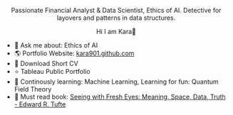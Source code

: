 <p align="center">
            Passionate Financial Analyst & Data Scientist, Ethics of AI. Detective for layovers and patterns in data structures.
</p>
<p align="center">
            Hi I am Kara👋
</p>

- 💬 Ask me about: Ethics of AI
- 🌎 Portfolio Website: [kara901.github.com](kara901.github.com)
- 🎩 Download Short CV
- ⭐️ Tableau Public Portfolio
- 🌱 Continously learning: Machine Learning, Learning for fun: Quantum Field Theory
- 🐳 Must read book: [Seeing with Fresh Eyes: Meaning, Space, Data, Truth - Edward R. Tufte](https://www.amazon.com/-/de/dp/1930824009/ref=sr_1_1?__mk_de_DE=%C3%85M%C3%85%C5%BD%C3%95%C3%91&crid=X5AL34MNGBL7&dib=eyJ2IjoiMSJ9.X7C5PfyLjyjM4Hx6gDXVfTSKmrgmxNOi8i0MgKsqq8DGjHj071QN20LucGBJIEps.4hGTxkr7T7JqA6z1RiSiGtW6c3iEcJ-R0vgLnuQaIZ4&dib_tag=se&keywords=Seeing+with+Fresh+Eyes%3A+Meaning%2C+Space%2C+Data%2C+Truth&qid=1733687121&sprefix=seeing+with+fresh+eyes+meaning%2C+space%2C+data%2C+truth%2Caps%2C261&sr=8-1)


                                                       



<!--
**KaRa901/KaRa901** is a ✨ _special_ ✨ repository because its `README.md` (this file) appears on your GitHub profile.

Here are some ideas to get you started:

- 🔭 I’m currently working on ...
- 🌱 I’m currently learning ...
- 👯 I’m looking to collaborate on ...
- 🤔 I’m looking for help with ...
- 💬 Ask me about ...
- 📫 How to reach me: ...
- 😄 Pronouns: ...
- ⚡ Fun fact: ...
-->



